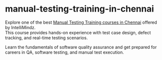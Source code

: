 # manual-testing-training-in-chennai

Explore one of the best [Manual Testing Training courses in Chennai](https://intellimindz.com/manual-testing-training-in-chennai/) offered by IntelliMindz.  
This course provides hands-on experience with test case design, defect tracking, and real-time testing scenarios.

Learn the fundamentals of software quality assurance and get prepared for careers in QA, software testing, and manual test execution.
